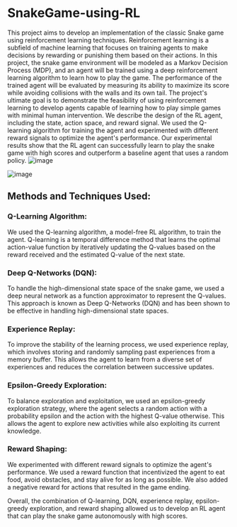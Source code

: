 # SnakeGame-using-RL
This project aims to develop an implementation of the classic Snake game using reinforcement learning techniques. Reinforcement learning is a subfield of machine learning that focuses on training agents to make decisions by rewarding or punishing them based on their actions. In this project, the snake game environment will be modeled as a Markov Decision Process (MDP), and an agent will be trained using a deep reinforcement learning algorithm to learn how to play the game. The performance of the trained agent will be evaluated by measuring its ability to maximize its score while avoiding collisions with the walls and its own tail. The project's ultimate goal is to demonstrate the feasibility of using reinforcement learning to develop agents capable of learning how to play simple games with minimal human intervention. 
We describe the design of the RL agent, including the state, action space, and reward signal. We used the Q-learning algorithm for training the agent and experimented with different reward signals to optimize the agent's performance. Our experimental results show that the RL agent can successfully learn to play the snake game with high scores and outperform a baseline agent that uses a random policy.
![image](https://github.com/ckteja/SnakeGame-using-RL/assets/91280385/cc681a15-1371-4e0a-9128-f7a452ca9d18)


![image](https://github.com/ckteja/SnakeGame-using-RL/assets/91280385/62f7c9eb-f512-4295-a9d7-ee7e23f0f753)


## Methods and Techniques Used:

### Q-Learning Algorithm:
 We used the Q-learning algorithm, a model-free RL algorithm, to train the agent. Q-learning is a temporal difference method that learns the optimal action-value function by iteratively updating the Q-values based on the reward received and the estimated Q-value of the next state.
### Deep Q-Networks (DQN):
 To handle the high-dimensional state space of the snake game, we used a deep neural network as a function approximator to represent the Q-values. This approach is known as Deep Q-Networks (DQN) and has been shown to be effective in handling high-dimensional state spaces.
### Experience Replay: 
To improve the stability of the learning process, we used experience replay, which involves storing and randomly sampling past experiences from a memory buffer. This allows the agent to learn from a diverse set of experiences and reduces the correlation between successive updates.
### Epsilon-Greedy Exploration:
 To balance exploration and exploitation, we used an epsilon-greedy exploration strategy, where the agent selects a random action with a probability epsilon and the action with the highest Q-value otherwise. This allows the agent to explore new activities while also exploiting its current knowledge.
### Reward Shaping: 
We experimented with different reward signals to optimize the agent's performance. We used a reward function that incentivized the agent to eat food, avoid obstacles, and stay alive for as long as possible. We also added a negative reward for actions that resulted in the game ending.

Overall, the combination of Q-learning, DQN, experience replay, epsilon-greedy exploration, and reward shaping allowed us to develop an RL agent that can play the snake game autonomously with high scores.
